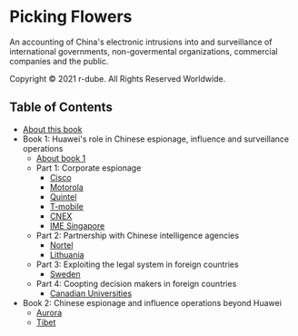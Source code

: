 
# Picking Flowers

An accounting of China's electronic intrusions into and surveillance of international governments, non-govermental organizations, commercial companies and the public.


Copyright © 2021 r-dube. All Rights Reserved Worldwide.


## Table of Contents
* [About this book](about.md)
* Book 1: Huawei's role in Chinese espionage, influence and surveillance operations
  * [About book 1](about-1.md)
  * Part 1: Corporate espionage
    * [Cisco](cisco.md)
    * [Motorola](motorola.md)
    * [Quintel](quintel.md)
    * [T-mobile](tmobile.md)
    * [CNEX](cnex.md)
    * [IME Singapore](ime.md)
  * Part 2: Partnership with Chinese intelligence agencies
    * [Nortel](nortel.md)
    * [Lithuania](lithuania.md)
  * Part 3: Exploiting the legal system in foreign countries
    * [Sweden](sweden.md)
  * Part 4: Coopting decision makers in foreign countries
    * [Canadian Universities](canada-univ.md)
* Book 2: Chinese espionage and influence operations beyond Huawei
  * [Aurora](aurora.md)
  * [Tibet](tibet.md)